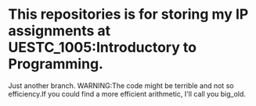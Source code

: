 # This repositories is for storing my IP assignments at UESTC_1005:Introductory to Programming.
Just another branch.
WARNING:The code might be terrible and not so efficiency.If you could find a more efficient arithmetic, I'll call you big_old.  
